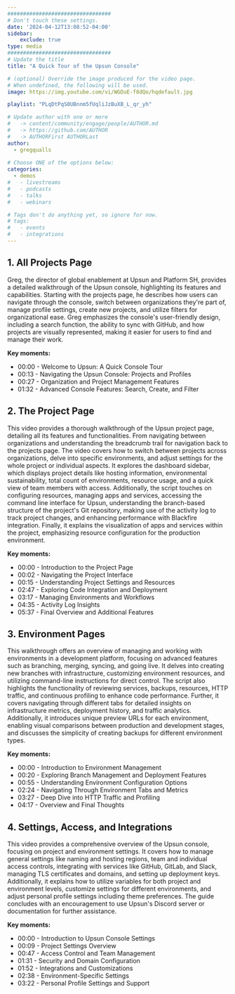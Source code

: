 ```yaml
---
#################################
# Don't touch these settings.
date: '2024-04-12T13:08:52-04:00'
sidebar:
    exclude: true
type: media
#################################
# Update the title
title: "A Quick Tour of the Upsun Console"

# (optional) Override the image produced for the video page.
# When undefined, the following will be used.
image: https://img.youtube.com/vi/WGDuE-f8dQo/hqdefault.jpg

playlist: "PLqDtPqS0UBnnm5fUqliJzBuXB_L_qr_yh"

# Update author with one or more
#   -> content/community/engage/people/AUTHOR.md
#   -> https://github.com/AUTHOR
#   -> AUTHORFirst AUTHORLast
author:
  - gregqualls
  
# Choose ONE of the options below:
categories:
  - demos
#   - livestreams
#   - podcasts
#   - talks
#   - webinars

# Tags don't do anything yet, so ignore for now.
# tags:
#   - events
#   - integrations
---
```


## 1. All Projects Page

Greg, the director of global enablement at Upsun and Platform SH, provides a detailed walkthrough of the Upsun console, highlighting its features and capabilities. Starting with the projects page, he describes how users can navigate through the console, switch between organizations they're part of, manage profile settings, create new projects, and utilize filters for organizational ease. Greg emphasizes the console's user-friendly design, including a search function, the ability to sync with GitHub, and how projects are visually represented, making it easier for users to find and manage their work.

**Key moments:**

- 00:00 - Welcome to Upsun: A Quick Console Tour
- 00:13 - Navigating the Upsun Console: Projects and Profiles
- 00:27 - Organization and Project Management Features
- 01:32 - Advanced Console Features: Search, Create, and Filter

## 2. The Project Page

This video provides a thorough walkthrough of the Upsun project page, detailing all its features and functionalities. From navigating between organizations and understanding the breadcrumb trail for navigation back to the projects page. The video covers how to switch between projects across organizations, delve into specific environments, and adjust settings for the whole project or individual aspects. It explores the dashboard sidebar, which displays project details like hosting information, environmental sustainability, total count of environments, resource usage, and a quick view of team members with access. Additionally, the script touches on configuring resources, managing apps and services, accessing the command line interface for Upsun, understanding the branch-based structure of the project's Git repository, making use of the activity log to track project changes, and enhancing performance with Blackfire integration. Finally, it explains the visualization of apps and services within the project, emphasizing resource configuration for the production environment.

**Key moments:**

- 00:00 - Introduction to the Project Page
- 00:02 - Navigating the Project Interface
- 00:15 - Understanding Project Settings and Resources
- 02:47 - Exploring Code Integration and Deployment
- 03:17 - Managing Environments and Workflows
- 04:35 - Activity Log Insights
- 05:37 - Final Overview and Additional Features

## 3. Environment Pages

This walkthrough offers an overview of managing and working with environments in a development platform, focusing on advanced features such as branching, merging, syncing, and going live. It delves into creating new branches with infrastructure, customizing environment resources, and utilizing command-line instructions for direct control. The script also highlights the functionality of reviewing services, backups, resources, HTTP traffic, and continuous profiling to enhance code performance. Further, it covers navigating through different tabs for detailed insights on infrastructure metrics, deployment history, and traffic analytics. Additionally, it introduces unique preview URLs for each environment, enabling visual comparisons between production and development stages, and discusses the simplicity of creating backups for different environment types.

**Key moments:**

- 00:00 - Introduction to Environment Management
- 00:20 - Exploring Branch Management and Deployment Features
- 00:55 - Understanding Environment Configuration Options
- 02:24 - Navigating Through Environment Tabs and Metrics
- 03:27 - Deep Dive into HTTP Traffic and Profiling
- 04:17 - Overview and Final Thoughts

## 4. Settings, Access, and Integrations

This video provides a comprehensive overview of the Upsun console, focusing on project and environment settings. It covers how to manage general settings like naming and hosting regions, team and individual access controls, integrating with services like GitHub, GitLab, and Slack, managing TLS certificates and domains, and setting up deployment keys. Additionally, it explains how to utilize variables for both project and environment levels, customize settings for different environments, and adjust personal profile settings including theme preferences. The guide concludes with an encouragement to use Upsun's Discord server or documentation for further assistance.

**Key moments:**

- 00:00 - Introduction to Upsun Console Settings
- 00:09 - Project Settings Overview
- 00:47 - Access Control and Team Management
- 01:31 - Security and Domain Configuration
- 01:52 - Integrations and Customizations
- 02:38 - Environment-Specific Settings
- 03:22 - Personal Profile Settings and Support
